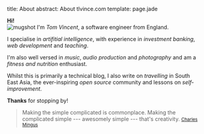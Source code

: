 title: About
abstract: About tlvince.com
template: page.jade

**Hi!**  
<span class="pull-right">![mugshot]</span>
I'm *Tom Vincent*, a software engineer from England.

I specialise in *artifitial intelligence*, with experience in *investment
banking*, *web development* and *teaching*.

I'm also well versed in *music*, *audio production* and *photography* and am a
*fitness and nutrition* enthusiast.

Whilst this is primarily a technical blog, I also write on *travelling* in
South East Asia, the ever-inspiring *open source* community and lessons on
*self-improvement*.

**Thanks** for stopping by!

> Making the simple complicated is commonplace. Making the complicated
> simple --- awesomely simple --- that's creativity.
> <small>[Charles Mingus][]</small>

  [mugshot]: /assets/img/mugshot.jpg "A cold summers day on the Eiffel tower"
  [Charles Mingus]: https://en.wikipedia.org/wiki/Charles_Mingus "Wikipedia entry on Charles Mingus"
